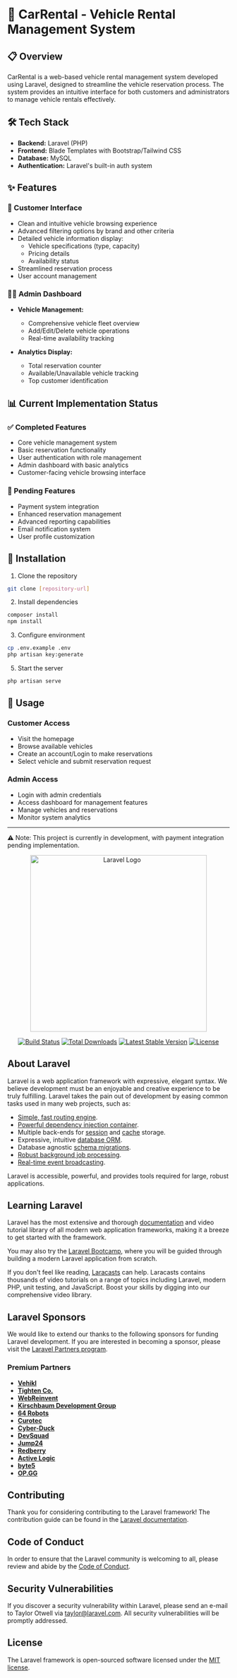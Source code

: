 # 🚗 CarRental - Vehicle Rental Management System

## 📋 Overview
CarRental is a web-based vehicle rental management system developed using Laravel, designed to streamline the vehicle reservation process. The system provides an intuitive interface for both customers and administrators to manage vehicle rentals effectively.

## 🛠️ Tech Stack
- **Backend:** Laravel (PHP)
- **Frontend:** Blade Templates with Bootstrap/Tailwind CSS
- **Database:** MySQL
- **Authentication:** Laravel's built-in auth system

## ✨ Features

### 👤 Customer Interface
- Clean and intuitive vehicle browsing experience
- Advanced filtering options by brand and other criteria
- Detailed vehicle information display:
  - Vehicle specifications (type, capacity)
  - Pricing details
  - Availability status
- Streamlined reservation process
- User account management

### 👨‍💼 Admin Dashboard
- **Vehicle Management:**
  - Comprehensive vehicle fleet overview
  - Add/Edit/Delete vehicle operations
  - Real-time availability tracking
  
- **Analytics Display:**
  - Total reservation counter
  - Available/Unavailable vehicle tracking
  - Top customer identification


## 📊 Current Implementation Status

### ✅ Completed Features
- Core vehicle management system
- Basic reservation functionality
- User authentication with role management
- Admin dashboard with basic analytics
- Customer-facing vehicle browsing interface

### 🚧 Pending Features
- Payment system integration
- Enhanced reservation management
- Advanced reporting capabilities
- Email notification system
- User profile customization

## 🔧 Installation

1. Clone the repository
```bash
git clone [repository-url]
```

2. Install dependencies
```bash
composer install
npm install
```

3. Configure environment
```bash
cp .env.example .env
php artisan key:generate
```

5. Start the server
```bash
php artisan serve
```

## 🚀 Usage

### Customer Access
- Visit the homepage
- Browse available vehicles
- Create an account/Login to make reservations
- Select vehicle and submit reservation request

### Admin Access
- Login with admin credentials
- Access dashboard for management features
- Manage vehicles and reservations
- Monitor system analytics


---
⚠️ Note: This project is currently in development, with payment integration pending implementation.



<p align="center"><a href="https://laravel.com" target="_blank"><img src="https://raw.githubusercontent.com/laravel/art/master/logo-lockup/5%20SVG/2%20CMYK/1%20Full%20Color/laravel-logolockup-cmyk-red.svg" width="400" alt="Laravel Logo"></a></p>

<p align="center">
<a href="https://github.com/laravel/framework/actions"><img src="https://github.com/laravel/framework/workflows/tests/badge.svg" alt="Build Status"></a>
<a href="https://packagist.org/packages/laravel/framework"><img src="https://img.shields.io/packagist/dt/laravel/framework" alt="Total Downloads"></a>
<a href="https://packagist.org/packages/laravel/framework"><img src="https://img.shields.io/packagist/v/laravel/framework" alt="Latest Stable Version"></a>
<a href="https://packagist.org/packages/laravel/framework"><img src="https://img.shields.io/packagist/l/laravel/framework" alt="License"></a>
</p>

## About Laravel

Laravel is a web application framework with expressive, elegant syntax. We believe development must be an enjoyable and creative experience to be truly fulfilling. Laravel takes the pain out of development by easing common tasks used in many web projects, such as:

- [Simple, fast routing engine](https://laravel.com/docs/routing).
- [Powerful dependency injection container](https://laravel.com/docs/container).
- Multiple back-ends for [session](https://laravel.com/docs/session) and [cache](https://laravel.com/docs/cache) storage.
- Expressive, intuitive [database ORM](https://laravel.com/docs/eloquent).
- Database agnostic [schema migrations](https://laravel.com/docs/migrations).
- [Robust background job processing](https://laravel.com/docs/queues).
- [Real-time event broadcasting](https://laravel.com/docs/broadcasting).

Laravel is accessible, powerful, and provides tools required for large, robust applications.

## Learning Laravel

Laravel has the most extensive and thorough [documentation](https://laravel.com/docs) and video tutorial library of all modern web application frameworks, making it a breeze to get started with the framework.

You may also try the [Laravel Bootcamp](https://bootcamp.laravel.com), where you will be guided through building a modern Laravel application from scratch.

If you don't feel like reading, [Laracasts](https://laracasts.com) can help. Laracasts contains thousands of video tutorials on a range of topics including Laravel, modern PHP, unit testing, and JavaScript. Boost your skills by digging into our comprehensive video library.

## Laravel Sponsors

We would like to extend our thanks to the following sponsors for funding Laravel development. If you are interested in becoming a sponsor, please visit the [Laravel Partners program](https://partners.laravel.com).

### Premium Partners

- **[Vehikl](https://vehikl.com/)**
- **[Tighten Co.](https://tighten.co)**
- **[WebReinvent](https://webreinvent.com/)**
- **[Kirschbaum Development Group](https://kirschbaumdevelopment.com)**
- **[64 Robots](https://64robots.com)**
- **[Curotec](https://www.curotec.com/services/technologies/laravel/)**
- **[Cyber-Duck](https://cyber-duck.co.uk)**
- **[DevSquad](https://devsquad.com/hire-laravel-developers)**
- **[Jump24](https://jump24.co.uk)**
- **[Redberry](https://redberry.international/laravel/)**
- **[Active Logic](https://activelogic.com)**
- **[byte5](https://byte5.de)**
- **[OP.GG](https://op.gg)**

## Contributing

Thank you for considering contributing to the Laravel framework! The contribution guide can be found in the [Laravel documentation](https://laravel.com/docs/contributions).

## Code of Conduct

In order to ensure that the Laravel community is welcoming to all, please review and abide by the [Code of Conduct](https://laravel.com/docs/contributions#code-of-conduct).

## Security Vulnerabilities

If you discover a security vulnerability within Laravel, please send an e-mail to Taylor Otwell via [taylor@laravel.com](mailto:taylor@laravel.com). All security vulnerabilities will be promptly addressed.

## License

The Laravel framework is open-sourced software licensed under the [MIT license](https://opensource.org/licenses/MIT).
